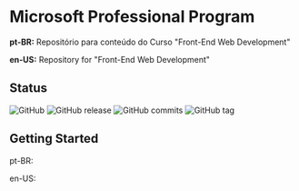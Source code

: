 # Microsoft Professional Program
**pt-BR:**
Repositório para conteúdo do Curso "Front-End Web Development"

**en-US:**
Repository for "Front-End Web Development"

## Status

![GitHub](https://img.shields.io/github/license/sarmentof/Microsoft-Professional-Program.svg)
![GitHub release](https://img.shields.io/github/release/sarmentof/Microsoft-Professional-Program.svg)
![GitHub commits](https://img.shields.io/github/commits-since/SubtitleEdit/sarmentof/aug-18.svg)
![GitHub tag](https://img.shields.io/github/tag/sarmentof/Microsoft-Professional-Program.svg)


## Getting Started

pt-BR:

en-US:



